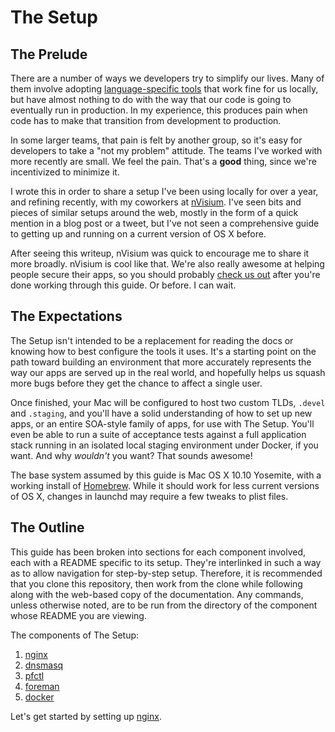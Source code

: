 # The Setup

## The Prelude

There are a number of ways we developers try to simplify our lives. Many of them
involve adopting [language-specific tools](http://pow.cx/) that work fine for us
locally, but have almost nothing to do with the way that our code is going to
eventually run in production. In my experience, this produces pain when code has
to make that transition from development to production.

In some larger teams, that pain is felt by another group, so it's easy for
developers to take a "not my problem" attitude. The teams I've worked with more
recently are small. We feel the pain. That's a **good** thing, since we're
incentivized to minimize it.

I wrote this in order to share a setup I've been using locally for over a year,
and refining recently, with my coworkers at [nVisium](https://nvisium.com).
I've seen bits and pieces of similar setups around the web, mostly in the form
of a quick mention in a blog post or a tweet, but I've not seen a comprehensive
guide to getting up and running on a current version of OS X before.

After seeing this writeup, nVisium was quick to encourage me to share it more
broadly. nVisium is cool like that. We're also really awesome at helping people
secure their apps, so you should probably [check us out](https://nvisium.com)
after you're done working through this guide. Or before. I can wait.

## The Expectations

The Setup isn't intended to be a replacement for reading the docs or knowing
how to best configure the tools it uses. It's a starting point on the path
toward building an environment that more accurately represents the way our apps
are served up in the real world, and hopefully helps us squash more bugs before
they get the chance to affect a single user.

Once finished, your Mac will be configured to host two custom TLDs, `.devel` and
`.staging`, and you'll have a solid understanding of how to set up new apps, or
an entire SOA-style family of apps, for use with The Setup. You'll even be able
to run a suite of acceptance tests against a full application stack running in
an isolated local staging environment under Docker, if you want. And why
*wouldn't* you want? That sounds awesome!

The base system assumed by this guide is Mac OS X 10.10 Yosemite, with a working
install of [Homebrew](http://brew.sh). While it should work for less current
versions of OS X, changes in launchd may require a few tweaks to plist files.

## The Outline

This guide has been broken into sections for each component involved, each with
a README specific to its setup. They're interlinked in such a way as to allow
navigation for step-by-step setup. Therefore, it is recommended that you clone
this repository, then work from the clone while following along with the
web-based copy of the documentation. Any commands, unless otherwise noted, are
to be run from the directory of the component whose README you are viewing.

The components of The Setup:

1. [nginx](01_nginx/)
2. [dnsmasq](02_dnsmasq/)
3. [pfctl](03_pfctl/)
4. [foreman](04_foreman/)
5. [docker](05_docker/)

Let's get started by setting up [nginx](01_nginx/).
